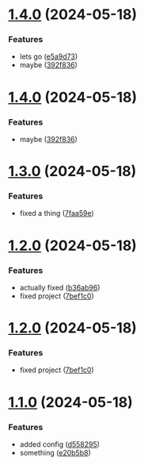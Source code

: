 # [1.4.0](https://github.com/jdlovins/testing-nx/compare/v1.3.0...v1.4.0) (2024-05-18)


### Features

* lets go ([e5a9d73](https://github.com/jdlovins/testing-nx/commit/e5a9d737d7fa5f7cc9d1e7242fe906ba210be05a))
* maybe ([392f836](https://github.com/jdlovins/testing-nx/commit/392f836ba33a6116d55ecfc1471a3198bfaccc7b))

# [1.4.0](https://github.com/jdlovins/testing-nx/compare/v1.3.0...v1.4.0) (2024-05-18)


### Features

* maybe ([392f836](https://github.com/jdlovins/testing-nx/commit/392f836ba33a6116d55ecfc1471a3198bfaccc7b))

# [1.3.0](https://github.com/jdlovins/testing-nx/compare/v1.2.0...v1.3.0) (2024-05-18)


### Features

* fixed a thing ([7faa59e](https://github.com/jdlovins/testing-nx/commit/7faa59eac2d5a8977cecc8485d5ff08a138f1c10))

# [1.2.0](https://github.com/jdlovins/testing-nx/compare/v1.1.0...v1.2.0) (2024-05-18)


### Features

* actually fixed ([b36ab96](https://github.com/jdlovins/testing-nx/commit/b36ab9685599985f2ffd1f0cbe2476ab79bf5fea))
* fixed project ([7bef1c0](https://github.com/jdlovins/testing-nx/commit/7bef1c08f8cd13661dbcc7e06ca5b75b24c9e5ce))

# [1.2.0](https://github.com/jdlovins/testing-nx/compare/v1.1.0...v1.2.0) (2024-05-18)


### Features

* fixed project ([7bef1c0](https://github.com/jdlovins/testing-nx/commit/7bef1c08f8cd13661dbcc7e06ca5b75b24c9e5ce))

# [1.1.0](https://github.com/jdlovins/testing-nx/compare/v1.0.0...v1.1.0) (2024-05-18)


### Features

* added config ([d558295](https://github.com/jdlovins/testing-nx/commit/d5582959b8b600aedac62e961d1c7bcf7fb26536))
* something ([e20b5b8](https://github.com/jdlovins/testing-nx/commit/e20b5b86dd45c1cb034895c80de10d2c00eacbe6))
